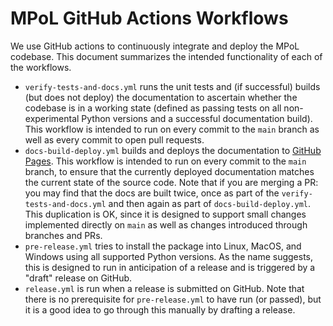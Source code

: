 # MPoL GitHub Actions Workflows

We use GitHub actions to continuously integrate and deploy the MPoL codebase. This document summarizes the intended functionality of each of the workflows.

* `verify-tests-and-docs.yml` runs the unit tests and (if successful) builds (but does not deploy) the documentation to ascertain whether the codebase is in a working state (defined as passing tests on all non-experimental Python versions and a successful documentation build). This workflow is intended to run on every commit to the `main` branch as well as every commit to open pull requests.
* `docs-build-deploy.yml` builds and deploys the documentation to [GitHub Pages](https://mpol-dev.github.io/MPoL/). This workflow is intended to run on every commit to the `main` branch, to ensure that the currently deployed documentation matches the current state of the source code. Note that if you are merging a PR: you may find that the docs are built twice, once as part of the `verify-tests-and-docs.yml` and then again as part of `docs-build-deploy.yml`. This duplication is OK, since it is designed to support small changes implemented directly on `main` as well as changes introduced through branches and PRs.
* `pre-release.yml` tries to install the package into Linux, MacOS, and Windows using all supported Python versions. As the name suggests, this is designed to run in anticipation of a release and is triggered by a "draft" release on GitHub.
* `release.yml` is run when a release is submitted on GitHub. Note that there is no prerequisite for `pre-release.yml` to have run (or passed), but it is a good idea to go through this manually by drafting a release.